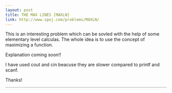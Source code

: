 ```yaml
---
layout: post
title: THE MAX LINES [MAXLN]
link: http://www.spoj.com/problems/MAXLN/
---
```


This is an interesting problem which can be sovled with the help of some elementary level calculas. The whole idea is to use the concept of maximizing a function.

Explanation coming soon!!

<script src="https://gist.github.com/ajish097/bac1fcb5e29b441eb6a6ef06ebf3275f.js"></script>
I have used cout and cin beacuse they are slower compared to printf and scanf.

Thanks!
<hr style="height:2px;border:none;color:#ccc;background-color:#ccc;" />

